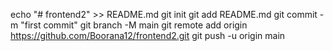 echo "# frontend2" >> README.md
git init
git add README.md
git commit -m "first commit"
git branch -M main
git remote add origin https://github.com/Boorana12/frontend2.git
git push -u origin main